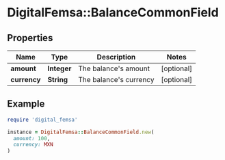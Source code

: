 # DigitalFemsa::BalanceCommonField

## Properties

| Name | Type | Description | Notes |
| ---- | ---- | ----------- | ----- |
| **amount** | **Integer** | The balance&#39;s amount | [optional] |
| **currency** | **String** | The balance&#39;s currency | [optional] |

## Example

```ruby
require 'digital_femsa'

instance = DigitalFemsa::BalanceCommonField.new(
  amount: 100,
  currency: MXN
)
```

